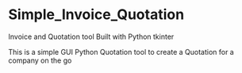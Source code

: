 # Simple_Invoice_Quotation
Invoice and Quotation tool Built with Python tkinter

This is a simple GUI Python Quotation tool to create a Quotation for a company on the go

